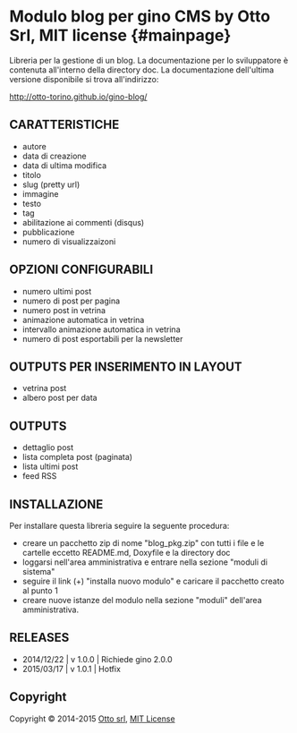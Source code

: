 Modulo blog per gino CMS by Otto Srl, MIT license {#mainpage}
==============================================================
Libreria per la gestione di un blog.
La documentazione per lo sviluppatore è contenuta all'interno della directory doc.
La documentazione dell'ultima versione disponibile si trova all'indirizzo:

http://otto-torino.github.io/gino-blog/

CARATTERISTICHE
------------------------------
- autore
- data di creazione
- data di ultima modifica
- titolo
- slug (pretty url)
- immagine
- testo
- tag
- abilitazione ai commenti (disqus)
- pubblicazione
- numero di visualizzaizoni

OPZIONI CONFIGURABILI
------------------------------
- numero ultimi post
- numero di post per pagina
- numero post in vetrina
- animazione automatica in vetrina
- intervallo animazione automatica in vetrina
- numero di post esportabili per la newsletter

OUTPUTS PER INSERIMENTO IN LAYOUT
------------------------------
- vetrina post
- albero post per data

OUTPUTS
------------------------------
- dettaglio post
- lista completa post (paginata)
- lista ultimi post
- feed RSS

INSTALLAZIONE
------------------------------
Per installare questa libreria seguire la seguente procedura:

- creare un pacchetto zip di nome "blog_pkg.zip" con tutti i file e le cartelle eccetto README.md, Doxyfile e la directory doc
- loggarsi nell'area amministrativa e entrare nella sezione "moduli di sistema"
- seguire il link (+) "installa nuovo modulo" e caricare il pacchetto creato al punto 1
- creare nuove istanze del modulo nella sezione "moduli" dell'area amministrativa.

RELEASES
------------------------------

- 2014/12/22 | v 1.0.0 | Richiede gino 2.0.0   
- 2015/03/17 | v 1.0.1 | Hotfix   

Copyright
------------------------------
Copyright © 2014-2015 [Otto srl](http://www.otto.to.it), [MIT License](http://opensource.org/licenses/MIT)
